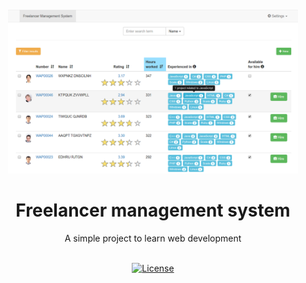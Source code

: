 <div align="center" style="margin: 20px">
  <img src="https://github.com/manparvesh/FMS/raw/master/screenshot.png">
</div>
<div align="center">

  <h1>Freelancer management system</h1>
  <p>A simple project to learn web development</p><br>
  <a href="https://manparvesh.mit-license.org/"><img src="https://img.shields.io/badge/license-MIT-blue.svg" alt="License"></a> 
  
</div>

